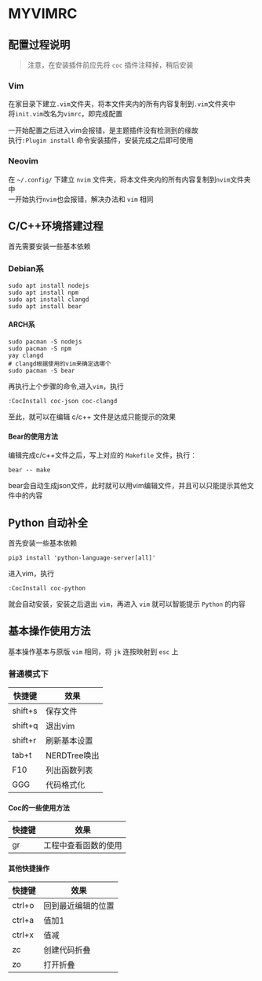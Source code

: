 # MYVIMRC

## 配置过程说明

> 注意，在安装插件前应先将 `coc` 插件注释掉，稍后安装

### Vim

在家目录下建立`.vim`文件夹，将本文件夹内的所有内容复制到`.vim`文件夹中</br>
将`init.vim`改名为`vimrc`，即完成配置

一开始配置之后进入vim会报错，是主题插件没有检测到的缘故</br>
执行`:Plugin install` 命令安装插件，安装完成之后即可使用

### Neovim

在 `~/.config/` 下建立 `nvim` 文件夹，将本文件夹内的所有内容复制到`nvim`文件夹中</br>
一开始执行`nvim`也会报错，解决办法和 `vim` 相同

## C/C++环境搭建过程

首先需要安装一些基本依赖

### Debian系

```shell
sudo apt install nodejs
sudo apt install npm
sudo apt install clangd
sudo apt install bear
```

#### ARCH系

```shell
sudo pacman -S nodejs
sudo pacman -S npm
yay clangd
# clangd根据使用的vim来确定选哪个
sudo pacman -S bear
```

再执行上个步骤的命令,进入`vim`，执行

```shell
:CocInstall coc-json coc-clangd
```

至此，就可以在编辑 c/c++ 文件是达成只能提示的效果

#### Bear的使用方法

编辑完成c/c++文件之后，写上对应的 `Makefile` 文件，执行：

```shell
bear -- make
```

bear会自动生成json文件，此时就可以用vim编辑文件，并且可以只能提示其他文件中的内容

## Python 自动补全

首先安装一些基本依赖

```shell
pip3 install 'python-language-server[all]'
```

进入vim，执行

```shell
:CocInstall coc-python
```

就会自动安装，安装之后退出 `vim`，再进入 `vim` 就可以智能提示 `Python` 的内容

## 基本操作使用方法

基本操作基本与原版 `vim` 相同，将 `jk` 连按映射到 `esc` 上

### 普通模式下

| 快捷键  | 效果         |
| ------- | --------     |
| shift+s | 保存文件     |
| shift+q | 退出vim      |
| shift+r | 刷新基本设置 |
| tab+t   | NERDTree唤出 |
| F10     | 列出函数列表 |
| GGG     | 代码格式化   |

#### Coc的一些使用方法

| 快捷键 | 效果                 |
| ------ | -------------------- |
| gr     | 工程中查看函数的使用 |

#### 其他快捷操作

| 快捷键 | 效果                 |
| ------ | -------------------- |
| ctrl+o |  回到最近编辑的位置  |
| ctrl+a |  值加1               |
| ctrl+x |  值减                |
| zc     |  创建代码折叠        |
| zo     |  打开折叠            |
